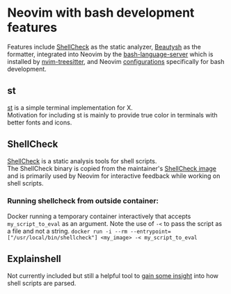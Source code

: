 # Neovim with bash development features

Features include
[ShellCheck](https://www.shellcheck.net/) as the static analyzer,
[Beautysh](https://github.com/lovesegfault/beautysh) as the formatter,
integrated into Neovim by the
[bash-language-server](https://github.com/bash-lsp/bash-language-server)
which is installed by
[nvim-treesitter](https://github.com/nvim-treesitter/nvim-treesitter/), and
Neovim
[configurations](https://github.com/davidbloss/neovim-ide.git "bash-ide branch")
specifically for bash development.

## st

[st](https://st.suckless.org/ ":rice: :rice: :rice:") is a simple terminal
implementation for X. \
Motivation for including st is mainly to provide true color in terminals with
better fonts and icons.

## ShellCheck

[ShellCheck](https://github.com/koalaman/shellcheck) is a static
analysis tools for shell scripts. \
The ShellCheck binary is copied from the maintainer's
[ShellCheck image](docker.io/koalaman/shellcheck:latest) and is primarily
used by Neovim for interactive feedback while working on shell scripts.

### Running shellcheck from outside container:

Docker running a temporary container interactively that accepts
`my_script_to_eval` as an argument. Note the use of `-<` to pass the script
as a file and not a string.
`docker run -i --rm --entrypoint=["/usr/local/bin/shellcheck"] <my_image>
-< my_script_to_eval`

## Explainshell

Not currently included but still a helpful tool to
[gain some insight](https://explainshell.com) into how shell scripts are
parsed.
